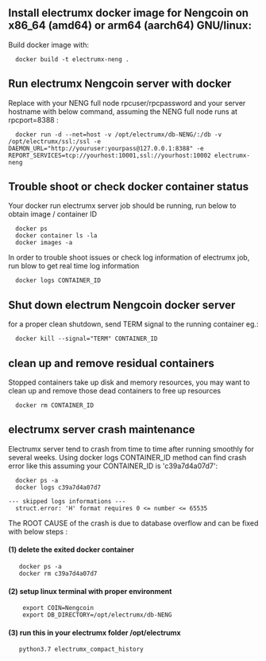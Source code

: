 ## Install electrumx docker image for Nengcoin on x86_64 (amd64) or arm64 (aarch64) GNU/linux: 
Build docker image with:

```
  docker build -t electrumx-neng .
```

## Run electrumx Nengcoin server with docker

Replace with your NENG full node rpcuser/rpcpassword and your server hostname with below command, assuming the NENG full node runs at rpcport=8388 :

```
  docker run -d --net=host -v /opt/electrumx/db-NENG/:/db -v /opt/electrumx/ssl:/ssl -e DAEMON_URL="http://youruser:yourpass@127.0.0.1:8388" -e REPORT_SERVICES=tcp://yourhost:10001,ssl://yourhost:10002 electrumx-neng
```

## Trouble shoot or check docker container status

Your docker run electrumx server job should be running, run below to obtain image / container ID

```
  docker ps
  docker container ls -la
  docker images -a
```

In order to trouble shoot issues or check log information of electrumx job, run blow to get real time log information 

```
  docker logs CONTAINER_ID
```

## Shut down electrum Nengcoin docker server
 for a proper clean shutdown, send TERM signal to the running container eg.: 

```
  docker kill --signal="TERM" CONTAINER_ID

```

## clean up and remove residual containers

Stopped containers take up disk and memory resources, you may want to clean up and remove those dead containers to free up resources

```
  docker rm CONTAINER_ID
```

## electrumx server crash maintenance

Electrumx server tend to crash from time to time after running smoothly for several weeks.  Using docker logs CONTAINER_ID method can find 
crash error like this assuming your CONTAINER_ID is 'c39a7d4a07d7': 
```
  docker ps -a
  docker logs c39a7d4a07d7

--- skipped logs informations ---
  struct.error: 'H' format requires 0 <= number <= 65535
```

The ROOT CAUSE of the crash is due to database overflow and can be fixed with below steps  :

#### (1) delete the exited docker container
```
   docker ps -a
   docker rm c39a7d4a07d7
```

#### (2) setup linux terminal with proper environment
```
    export COIN=Nengcoin
    export DB_DIRECTORY=/opt/electrumx/db-NENG
```
#### (3) run this in your electrumx folder  /opt/electrumx 

```
   python3.7 electrumx_compact_history
```
